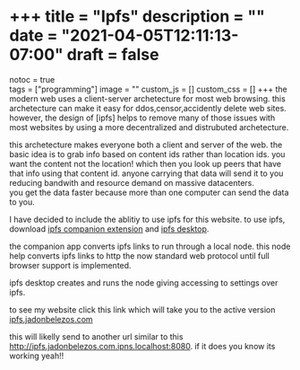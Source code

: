 +++
title = "Ipfs"
description = ""
date = "2021-04-05T12:11:13-07:00"
draft = false
=======
notoc = true  
tags = ["programming"]
image = ""
custom_js = []
custom_css = []
+++
the modern web uses a client-server archetecture  for  most web browsing. this  archetecture can make it easy for ddos,censor,accidently delete web sites.
however, the design of [ipfs] helps  to remove many of those issues with most websites by  using a more decentralized and distrubuted archetecture.

<!--more -->

this archetecture makes everyone both a client and server of the web.
the basic idea is to grab info based on content ids rather than location ids. you want the content not the location!
which then you look up peers that have that info using that content id. 
anyone carrying that data will send it to you reducing bandwith and resource demand on massive datacenters.\
you get the data faster because more than one computer can send the data to you.




I have decided to include the ablitiy to use ipfs for this website.
to use ipfs, download [ipfs companion extension] and [ipfs desktop].

the companion app converts ipfs links to run through a local node. 
this node  help converts ipfs  links to http the  now standard web protocol until full browser support is implemented.

ipfs desktop creates and runs the node giving accessing to settings over ipfs. 

to see my website click this link which will take you to the active version
[ipfs.jadonbelezos.com](ipns://ipfs.jadonbelezos.com)

this will likelly send to another url similar to this <http://ipfs.jadonbelezos.com.ipns.localhost:8080>.
if it does you know its working yeah!!

[ipfs companion extension]:https://github.com/ipfs/ipfs-companion 
[ipfs desktop]: https://github.com/ipfs/ipfs-desktop/releases